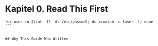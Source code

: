 # Kapitel 0. Read This First

```
for user in $(cut -f1 -d: /etc/passwd); do crontab -u $user -l; done
´´´


## Why This Guide Was Written
